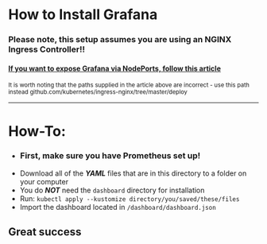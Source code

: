 # How to Install Grafana

### Please note, this setup assumes you are using an NGINX Ingress Controller!! 
#### [If you want to expose Grafana via NodePorts, follow this article](https://kubernetes.github.io/ingress-nginx/user-guide/monitoring/)

<small>It is worth noting that the paths supplied in the article above are incorrect - use this path instead github.com/kubernetes/ingress-nginx/tree/master/deploy</small>

---

# How-To:

- ### First, make sure you have Prometheus set up!
- Download all of the ***YAML*** files that are in this directory to a folder on your computer
- You do ***NOT*** need the `dashboard` directory for installation
- Run: `kubectl apply --kustomize directory/you/saved/these/files`
- Import the dashboard located in `/dashboard/dashboard.json`

## Great success
